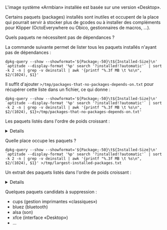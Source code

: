 L'image système «Armbian» installée est basée sur une version «Desktop».

Certains paquets (packages) installés sont inutiles et occupent de la place qui pourrait servir à stocker plus de gcodes ou à installer
des compléments pour Klipper (OctoEverywhere ou Obico, gestionnaires de macros, …).

Quels paquets ne nécessitent pas de dépendances ?

La commande suivante permet de lister tous les paquets installés n'ayant pas de dépendances :
```
dpkg-query --show --showformat='${Package;-50}\t${Installed-Size}\n' `aptitude --display-format '%p' search '?installed!?automatic'` | sort -k 2 -n | grep -v deinstall | awk '{printf "%.3f MB \t %s\n", $2/(1024), $1}'
```
Il suffit d'ajouter `>/tmp/packages-that-no-packages-depends-on.txt` pour récupérer cette liste dans un fichier, ce qui donne :
```
dpkg-query --show --showformat='${Package;-50}\t${Installed-Size}\n' `aptitude --display-format '%p' search '?installed!?automatic'` | sort -k 2 -n | grep -v deinstall | awk '{printf "%.3f MB \t %s\n", $2/(1024), $1}>/tmp/packages-that-no-packages-depends-on.txt'
```

Les paquets listés dans l'ordre de poids croissant : 
<details>
    0.000 MB 	 armbian-config
0.000 MB 	 armbian-zsh
    
0.000 MB 	 makerbase-client

0.001 MB 	 armbian-bsp-cli-mkspi

0.001 MB 	 armbian-buster-desktop-xfce

0.001 MB 	 armbian-firmware

0.001 MB 	 linux-u-boot-mkspi-edge

0.008 MB 	 printer-driver-all

0.010 MB 	 libboost-all-dev

0.015 MB 	 python2-dev

0.016 MB 	 xfce4

0.017 MB 	 python3-dev

0.020 MB 	 build-essential

0.020 MB 	 laptop-detect

0.021 MB 	 init

0.021 MB 	 wireless-regdb

0.023 MB 	 libu2f-udev

0.026 MB 	 fonts-guru

0.029 MB 	 libsemanage-common

0.029 MB 	 virtualenv

0.030 MB 	 libestr0

0.031 MB 	 fake-hwclock

0.032 MB 	 libaudit-common

0.032 MB 	 libproxy1-plugin-networkmanager

0.033 MB 	 libxdamage1

0.033 MB 	 xbacklight

0.034 MB 	 libxcomposite1

0.038 MB 	 libxau6

0.038 MB 	 libxinerama1

0.039 MB 	 fonts-ubuntu-font-family-console

0.039 MB 	 ttf-ubuntu-font-family

0.040 MB 	 libkeyutils1

0.040 MB 	 libnotify-bin

0.040 MB 	 vlan

0.040 MB 	 xtermset

0.041 MB 	 libmnl0

0.041 MB 	 libnpth0

0.042 MB 	 libcap-ng0

0.043 MB 	 libwmf0.2-7-gtk

0.043 MB 	 netbase

0.044 MB 	 gcc

0.045 MB 	 hostname

0.047 MB 	 ifenslave

0.047 MB 	 libcap2

0.048 MB 	 libatk-adaptor

0.048 MB 	 lsb-base

0.048 MB 	 toilet

0.050 MB 	 gstreamer1.0-packagekit

0.050 MB 	 iperf3

0.050 MB 	 iputils-arping

0.050 MB 	 libattr1

0.050 MB 	 libffi6

0.050 MB 	 xwallpaper

0.051 MB 	 libxfixes3

0.052 MB 	 libargon2-1

0.052 MB 	 libfontenc1

0.052 MB 	 libxdmcp6

0.054 MB 	 liblocale-gettext-perl

0.055 MB 	 librsvg2-common

0.055 MB 	 sysfsutils

0.055 MB 	 xserver-xorg-video-fbdev

0.056 MB 	 stress

0.058 MB 	 libnl-genl-3-dev

0.061 MB 	 sensible-utils

0.062 MB 	 evtest

0.062 MB 	 libfastjson4

0.063 MB 	 libacl1

0.063 MB 	 nocache

0.064 MB 	 libxrender1

0.065 MB 	 libdebconfclient0

0.066 MB 	 inputattach

0.067 MB 	 libgtk2.0-bin

0.067 MB 	 libjpeg-dev

0.068 MB 	 libfont-afm-perl

0.068 MB 	 libjson-c3

0.068 MB 	 whiptail

0.069 MB 	 libgsettings-qt1

0.069 MB 	 xtermcontrol

0.070 MB 	 stm32flash

0.071 MB 	 libjbig0

0.071 MB 	 python3-libgpiod

0.072 MB 	 libdatrie1

0.073 MB 	 haveged

0.073 MB 	 libproxy1-plugin-gsettings

0.073 MB 	 libxcursor1

0.073 MB 	 qrencode

0.076 MB 	 libxrandr2

0.080 MB 	 linux-base

0.080 MB 	 update-inetd

0.082 MB 	 xinit

0.084 MB 	 fping

0.086 MB 	 libcom-err2

0.087 MB 	 readline-common

0.088 MB 	 libthai0

0.089 MB 	 libcap2-bin

0.089 MB 	 pavumeter

0.089 MB 	 profile-sync-daemon

0.092 MB 	 netcat-openbsd

0.093 MB 	 libgcc1

0.094 MB 	 xinput

0.095 MB 	 libsasl2-modules-db

0.096 MB 	 anacron

0.096 MB 	 nginx

0.098 MB 	 iotop

0.098 MB 	 iputils-ping

0.098 MB 	 libss2

0.099 MB 	 jq

0.099 MB 	 usb-modeswitch-data

0.102 MB 	 bridge-utils

0.102 MB 	 libbz2-1.0

0.102 MB 	 libtasn1-6

0.102 MB 	 libwrap0-dev

0.103 MB 	 debconf-utils

0.104 MB 	 mmc-utils

0.104 MB 	 libavahi-common3

0.104 MB 	 libproc-processtable-perl

0.106 MB 	 xorg-docs-core

0.107 MB 	 libpangocairo-1.0-0

0.108 MB 	 gtk2-engines-pixbuf

0.108 MB 	 initramfs-tools

0.110 MB 	 avahi-autoipd

0.110 MB 	 libassuan0

0.110 MB 	 libldap-common

0.111 MB 	 cups-bsd

0.113 MB 	 libip4tc0

0.113 MB 	 libxext6

0.114 MB 	 dfu-util

0.114 MB 	 pinentry-curses

0.115 MB 	 xdotool

0.116 MB 	 libuuid1

0.116 MB 	 libxcb-shm0

0.116 MB 	 sysvinit-utils

0.118 MB 	 fonts-kacst-one

0.118 MB 	 libavahi-client3

0.120 MB 	 matchbox-keyboard

0.121 MB 	 libhavege1

0.121 MB 	 libkmod2

0.122 MB 	 libdigest-sha-perl

0.122 MB 	 libusb-1.0-0

0.122 MB 	 systemd-sysv

0.123 MB 	 libklibc

0.125 MB 	 pv

0.126 MB 	 liblz4-1

0.129 MB 	 libxi6

0.130 MB 	 fonts-guru-extra

0.130 MB 	 init-system-helpers

0.130 MB 	 mesa-utils

0.130 MB 	 pasystray

0.131 MB 	 rfkill

0.134 MB 	 python3-virtualenv

0.135 MB 	 gtk-update-icon-cache

0.135 MB 	 keyutils

0.135 MB 	 logrotate

0.138 MB 	 libxtables12

0.141 MB 	 libpangoft2-1.0-0

0.142 MB 	 usb-modeswitch

0.144 MB 	 brltty-x11

0.146 MB 	 pamix

0.148 MB 	 liblognorm5

0.148 MB 	 sunxi-tools

0.149 MB 	 dbus-x11

0.153 MB 	 libaudit1

0.156 MB 	 libapparmor1

0.158 MB 	 libfontembed1

0.158 MB 	 spice-vdagent

0.158 MB 	 zlib1g

0.161 MB 	 libkrb5support0

0.162 MB 	 cpufrequtils

0.162 MB 	 libxcb-render0

0.163 MB 	 f3

0.163 MB 	 libgpg-error0

0.165 MB 	 gdebi

0.166 MB 	 libgraphite2-3

0.167 MB 	 libfribidi0

0.174 MB 	 libselinux1

0.174 MB 	 mawk

0.175 MB 	 libbsd0

0.177 MB 	 bzip2

0.177 MB 	 liblmdb-dev

0.180 MB 	 libsasl2-2

0.183 MB 	 pkg-config

0.184 MB 	 ucf

0.187 MB 	 resolvconf

0.188 MB 	 libnss-myhostname

0.190 MB 	 libatk1.0-0

0.192 MB 	 gnome-orca

0.203 MB 	 initramfs-tools-core

0.205 MB 	 imagemagick

0.207 MB 	 ghostscript-x

0.209 MB 	 debianutils

0.211 MB 	 ifupdown

0.215 MB 	 dash

0.217 MB 	 libpopt0

0.218 MB 	 policykit-1

0.221 MB 	 libpam-modules-bin

0.223 MB 	 base-passwd

0.224 MB 	 bc

0.224 MB 	 dosfstools

0.224 MB 	 kmod

0.226 MB 	 pulseaudio-module-bluetooth

0.229 MB 	 libusb-dev

0.229 MB 	 debian-archive-keyring

0.229 MB 	 gzip

0.229 MB 	 libksba8

0.230 MB 	 bluez-cups

0.230 MB 	 cifs-utils

0.230 MB 	 libpam0g

0.232 MB 	 xserver-xorg

0.235 MB 	 libhogweed4

0.237 MB 	 fbset

0.242 MB 	 gcc-8-base

0.244 MB 	 libcrack2

0.245 MB 	 hdparm

0.245 MB 	 pavucontrol-qt

0.247 MB 	 iw

0.249 MB 	 cron

0.249 MB 	 liblzma5

0.249 MB 	 libudev1

0.251 MB 	 dmsetup

0.251 MB 	 gtk2-engines-murrine

0.251 MB 	 html2text

0.253 MB 	 htop

0.262 MB 	 less

0.269 MB 	 i2c-tools

0.270 MB 	 libidn2-0

0.271 MB 	 libusb-1.0-0-dev

0.271 MB 	 netplan.io

0.271 MB 	 parted

0.274 MB 	 bsdutils

0.274 MB 	 wireless-tools

0.275 MB 	 libxcb1

0.286 MB 	 libsemanage1

0.292 MB 	 unattended-upgrades

0.295 MB 	 libidn11

0.295 MB 	 libseccomp2

0.297 MB 	 usbutils

0.300 MB 	 libjpeg62-turbo

0.300 MB 	 wireguard-tools

0.302 MB 	 libk5crypto3

0.305 MB 	 expect

0.307 MB 	 libsmartcols1

0.308 MB 	 caffeine

0.326 MB 	 libcroco3

0.332 MB 	 base-files

0.333 MB 	 libffi-dev

0.334 MB 	 libfuse2

0.341 MB 	 libpam-gnome-keyring

0.349 MB 	 xdg-user-dirs-gtk

0.356 MB 	 software-properties-gtk

0.359 MB 	 doc-base

0.359 MB 	 ncurses-base

0.361 MB 	 libnewt0.52

0.362 MB 	 xdg-user-dirs

0.370 MB 	 dhcpcd5

0.371 MB 	 libnettle6

0.372 MB 	 ethtool

0.377 MB 	 libncursesw6

0.379 MB 	 libpam-systemd

0.388 MB 	 curl

0.389 MB 	 libopenjp2-7

0.389 MB 	 mount

0.391 MB 	 libreadline7

0.393 MB 	 ca-certificates

0.394 MB 	 klibc-utils

0.395 MB 	 libpango-1.0-0

0.396 MB 	 xfonts-utils

0.401 MB 	 libwebp6

0.404 MB 	 fonts-opensymbol

0.406 MB 	 libgssapi-krb5-2

0.406 MB 	 libv4l-dev

0.407 MB 	 f2fs-tools

0.410 MB 	 libexpat1

0.411 MB 	 console-setup

0.411 MB 	 libcryptsetup12

0.415 MB 	 zlib1g-dev

0.417 MB 	 libpng16-16

0.422 MB 	 libblkid1

0.428 MB 	 lxtask

0.431 MB 	 fontconfig-config

0.431 MB 	 hicolor-icon-theme

0.444 MB 	 libgail-common

0.446 MB 	 software-properties-common

0.456 MB 	 xfonts-scalable

0.464 MB 	 libext2fs2

0.465 MB 	 libapt-inst2.0

0.467 MB 	 libdbus-1-3

0.467 MB 	 lsof

0.468 MB 	 device-tree-compiler

0.469 MB 	 cups-client

0.470 MB 	 libdevmapper1.02.1

0.472 MB 	 fdisk

0.472 MB 	 libmount1

0.481 MB 	 x11-xserver-utils

0.482 MB 	 chrony

0.488 MB 	 hplip

0.508 MB 	 debconf

0.509 MB 	 libtinfo6

0.510 MB 	 libldap-2.4-2

0.513 MB 	 libfontconfig1

0.513 MB 	 libgmp10

0.515 MB 	 libgdk-pixbuf2.0-0

0.518 MB 	 unzip

0.530 MB 	 fontconfig

0.533 MB 	 libfdisk1

0.542 MB 	 u-boot-tools

0.559 MB 	 hunspell-en-us

0.561 MB 	 libzstd1

0.562 MB 	 ncurses-bin

0.563 MB 	 cracklib-runtime

0.564 MB 	 dbus

0.568 MB 	 viewnior

0.572 MB 	 redshift

0.584 MB 	 psmisc

0.587 MB 	 gpg-wks-server

0.587 MB 	 libnl-3-dev

0.591 MB 	 libpcre3

0.599 MB 	 libthai-data

0.600 MB 	 gpg-wks-client

0.603 MB 	 zip

0.610 MB 	 libtiff5

0.623 MB 	 libsodium-dev

0.637 MB 	 libsepol1

0.642 MB 	 foomatic-db-compressed-ppds

0.652 MB 	 libisc-export1100

0.652 MB 	 xfonts-encodings

0.661 MB 	 isc-dhcp-client

0.670 MB 	 dnsutils

0.671 MB 	 iozone3

0.673 MB 	 python3-apt

0.682 MB 	 python3-distutils

0.683 MB 	 mousetweaks

0.689 MB 	 libpixman-1-0

0.707 MB 	 gnupg

0.708 MB 	 lshw

0.711 MB 	 libcups2

0.715 MB 	 figlet

0.722 MB 	 gpgconf

0.724 MB 	 rsync

0.738 MB 	 libsystemd0

0.740 MB 	 dictionaries-common

0.752 MB 	 libavahi-common-data

0.776 MB 	 libfreetype6

0.789 MB 	 xfce4-notifyd

0.798 MB 	 lightdm

0.814 MB 	 gpgv

0.829 MB 	 adduser

0.842 MB 	 libpam-modules

0.850 MB 	 bluez-tools

0.854 MB 	 thunar-volman

0.854 MB 	 sed

0.878 MB 	 gpgsm

0.903 MB 	 xfce4-screenshooter

0.906 MB 	 evince

0.911 MB 	 pavucontrol

0.914 MB 	 libelf1

0.929 MB 	 net-tools

0.936 MB 	 gnome-font-viewer

0.936 MB 	 libgcrypt20

0.942 MB 	 libwebsocketpp-dev

0.955 MB 	 fonts-kacst

0.967 MB 	 grep

0.970 MB 	 cpio

0.972 MB 	 libdbus-1-dev

0.972 MB 	 screen

0.979 MB 	 gir1.2-gtk-3.0

0.999 MB 	 system-config-printer

1.028 MB 	 hostapd

1.031 MB 	 cups

1.047 MB 	 libpam-runtime

1.058 MB 	 apt-utils

1.074 MB 	 avrdude

1.084 MB 	 libkrb5-3

1.134 MB 	 dialog

1.185 MB 	 gpg-agent

1.187 MB 	 libatk1.0-data

1.188 MB 	 pciutils

1.192 MB 	 dirmngr

1.212 MB 	 flex

1.242 MB 	 libsqlite3-0

1.275 MB 	 dos2unix

1.282 MB 	 gstreamer1.0-plugins-base-apps

1.291 MB 	 slick-greeter

1.312 MB 	 libcairo2

1.325 MB 	 e2fsprogs

1.332 MB 	 bash-completion

1.357 MB 	 ntfs-3g

1.360 MB 	 gstreamer1.0-pulseaudio

1.364 MB 	 libp11-kit0

1.385 MB 	 gtk2-engines

1.407 MB 	 openssh-server

1.408 MB 	 openssl

1.411 MB 	 gpg

1.433 MB 	 libcurl4-openssl-dev

1.433 MB 	 mc

1.438 MB 	 libusb-1.0-doc

1.477 MB 	 mousepad

1.499 MB 	 libx11-6

1.502 MB 	 diffutils

1.511 MB 	 libunistring2

1.559 MB 	 xarchiver

1.569 MB 	 sysstat

1.584 MB 	 kbd

1.624 MB 	 libdb5.3

1.635 MB 	 libx11-data

1.668 MB 	 gvfs-backends

1.672 MB 	 rsyslog

1.701 MB 	 libslang2

1.717 MB 	 console-setup-linux

1.723 MB 	 cups-filters

1.738 MB 	 libharfbuzz0b

1.742 MB 	 automake

1.748 MB 	 smbclient

1.760 MB 	 smartmontools

1.771 MB 	 gnupg-utils

1.774 MB 	 libxml2

1.889 MB 	 findutils

1.899 MB 	 ffmpeg

1.942 MB 	 libstdc++6

1.994 MB 	 iptables

2.044 MB 	 fonts-liberation

2.050 MB 	 terminator

2.082 MB 	 x11-apps

2.133 MB 	 alsa-utils

2.153 MB 	 xterm

2.184 MB 	 nano

2.187 MB 	 xfce4-terminal

2.196 MB 	 bison

2.213 MB 	 numix-gtk-theme

2.243 MB 	 libncurses-dev

2.267 MB 	 xscreensaver

2.268 MB 	 libdns-export1104

2.271 MB 	 xserver-xorg-legacy

2.481 MB 	 passwd

2.497 MB 	 iproute2

2.514 MB 	 keyboard-configuration

2.515 MB 	 libgdk-pixbuf2.0-common

2.608 MB 	 login

2.681 MB 	 libgnutls30

2.683 MB 	 packagekit

2.714 MB 	 fonts-stix

2.733 MB 	 libcairo2-dev

2.803 MB 	 vim

2.815 MB 	 tar

2.885 MB 	 fonts-dejavu-core

2.968 MB 	 tzdata

2.993 MB 	 libc-bin

3.025 MB 	 libapt-pkg5.0

3.031 MB 	 fonts-symbola

3.161 MB 	 wpasupplicant

3.173 MB 	 wget

3.271 MB 	 btrfs-progs

3.483 MB 	 dmz-cursor-theme

3.603 MB 	 xfonts-75dpi

3.610 MB 	 xcursor-themes

3.629 MB 	 libssl1.1

3.650 MB 	 sudo

3.723 MB 	 libglib2.0-0

3.852 MB 	 apt

3.975 MB 	 aptitude

4.005 MB 	 xfonts-100dpi

4.010 MB 	 util-linux

4.068 MB 	 ncurses-term

4.130 MB 	 libc-l10n

4.494 MB 	 gnupg-l10n

4.608 MB 	 p7zip-full

4.679 MB 	 bluez

4.714 MB 	 shared-mime-info

4.719 MB 	 librsvg2-2

4.845 MB 	 blueman

5.684 MB 	 libgtk2.0-0

5.908 MB 	 xkb-data

6.089 MB 	 brltty

6.310 MB 	 openprinting-ppds

6.330 MB 	 bash

6.518 MB 	 dpkg

6.998 MB 	 xfonts-base

7.476 MB 	 libssl-dev

7.888 MB 	 libgirepository1.0-dev

8.016 MB 	 udev

8.813 MB 	 linux-dtb-edge-rockchip64

9.518 MB 	 libc6

9.575 MB 	 perl-base

10.445 MB 	 evince-common

10.498 MB 	 fonts-freefont-ttf

11.077 MB 	 python3-numpy

11.486 MB 	 libwebsocketpp-doc

12.696 MB 	 systemd

13.186 MB 	 python3-matplotlib

14.844 MB 	 coreutils

14.894 MB 	 binutils-avr

14.929 MB 	 nlohmann-json3-dev

15.664 MB 	 cmake

15.729 MB 	 locales

16.603 MB 	 numix-icon-theme-circle

16.876 MB 	 fonts-arphic-ukai

19.463 MB 	 libgtk2.0-common

20.518 MB 	 fonts-arphic-uming

24.479 MB 	 libatlas-base-dev

26.176 MB 	 adwaita-icon-theme

28.179 MB 	 fonts-nanum

28.228 MB 	 binutils-arm-none-eabi

30.833 MB 	 libicu63

34.398 MB 	 git

35.333 MB 	 unicode-data

41.216 MB 	 avr-libc

47.330 MB 	 numix-icon-theme

68.302 MB 	 gcc-avr

89.584 MB 	 linux-image-edge-rockchip64

183.311 MB 	 libgl1-mesa-dri

473.239 MB 	 gcc-arm-none-eabi

524.755 MB 	 libnewlib-arm-none-eabi
</details>

Quelle place occupe les paquets ?

```
dpkg-query --show --showformat='${Package;-50}\t${Installed-Size}\n' `aptitude --display-format '%p' search '?installed!?automatic'` | sort -k 2 -n | grep -v deinstall | awk '{printf "%.3f MB \t %s\n", $2/(1024), $1}' >/tmp/largest-installed-packages.txt
```

Un extrait des paquets listés dans l'ordre de poids croissant : 

<details>
0.000 MB 	 armbian-config
0.000 MB 	 armbian-zsh
0.000 MB 	 makerbase-client
0.001 MB 	 armbian-bsp-cli-mkspi
0.001 MB 	 armbian-buster-desktop-xfce
0.001 MB 	 armbian-firmware
0.001 MB 	 linux-u-boot-mkspi-edge
0.008 MB 	 printer-driver-all
0.010 MB 	 libboost-all-dev

…

28.179 MB 	 fonts-nanum
28.228 MB 	 binutils-arm-none-eabi
30.833 MB 	 libicu63
34.398 MB 	 git
35.333 MB 	 unicode-data
41.216 MB 	 avr-libc
47.330 MB 	 numix-icon-theme
68.302 MB 	 gcc-avr
89.584 MB 	 linux-image-edge-rockchip64
183.311 MB 	 libgl1-mesa-dri
473.239 MB 	 gcc-arm-none-eabi
524.755 MB 	 libnewlib-arm-none-eabi
</details>

Quelques paquets candidats à suppression :
- cups (gestion imprimantes «classiques»)
- bluez (bluetooth)
- alsa (son)
- xfce (interface «Desktop»)
- …

  
